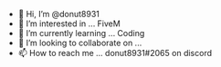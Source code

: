 - 👋 Hi, I’m @donut8931
- 👀 I’m interested in ... FiveM
- 🌱 I’m currently learning ... Coding
- 💞️ I’m looking to collaborate on ...
- 📫 How to reach me ... donut8931#2065 on discord

<!---
donut8931/donut8931 is a ✨ special ✨ repository because its `README.md` (this file) appears on your GitHub profile.
You can click the Preview link to take a look at your changes.
--->
